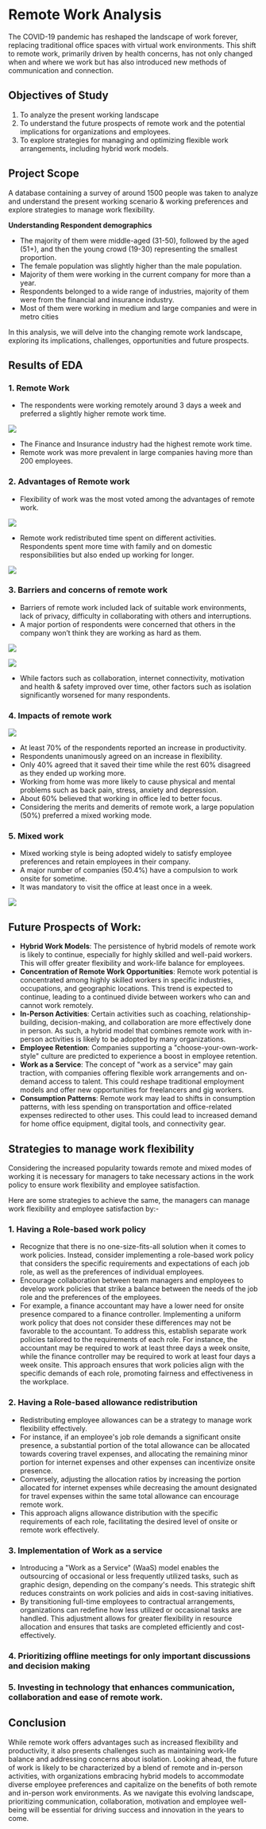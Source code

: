 # ﻿Remote Work Analysis

The COVID-19 pandemic has reshaped the landscape of work forever, replacing traditional office spaces with virtual work environments. This shift to remote work, primarily driven by health concerns, has not only changed when and where we work but has also introduced new methods of communication and connection.

## Objectives of Study

1. To analyze the present working landscape
1. To understand the future prospects of remote work and the potential implications for organizations and employees.
1. To explore strategies for managing and optimizing flexible work arrangements, including hybrid work models.

## Project Scope

A database containing a survey of around 1500 people was taken to analyze and understand the present working scenario & working preferences and explore strategies to manage work flexibility.

**Understanding Respondent demographics**

- The majority of them were middle-aged (31-50), followed by the aged (51+), and then the young crowd (19-30) representing the smallest proportion.
- The female population was slightly higher than the male population.
- Majority of them were working in the current company for more than a year.
- Respondents belonged to a wide range of industries, majority of them were from the financial and insurance industry.
- Most of them were working in medium and large companies and were in metro cities

In this analysis, we will delve into the changing remote work landscape, exploring its implications, challenges, opportunities and future prospects.

## Results of EDA

### 1. Remote Work
- The respondents were working remotely around 3 days a week and preferred a slightly higher remote work time.

![](https://github.com/Harshith1774/Remote-Work-Analysis/blob/72bc1bcfa4165ff7b1bc539de15fadc641fe809e/remote%20work%20vs%20preferred.png)

- The Finance and Insurance industry had the highest remote work time.
- Remote work was more prevalent in large companies having more than 200 employees.
### 2. Advantages of Remote work
- Flexibility of work was the most voted among the advantages of remote work.

![](https://github.com/Harshith1774/Remote-Work-Analysis/blob/main/Remote%20work-advantages.png)

- Remote work redistributed time spent on different activities. Respondents spent more time with family and on domestic responsibilities but also ended up working for longer.

![](https://github.com/Harshith1774/Remote-Work-Analysis/blob/main/Time%20spent.png)

### 3. Barriers and concerns of remote work
- Barriers of remote work included lack of suitable work environments, lack of privacy, difficulty in collaborating with others and interruptions.
- A major portion of respondents were concerned that others in the company won’t think they are working as hard as them.

![](https://github.com/Harshith1774/Remote-Work-Analysis/blob/main/Remote%20work-Barriers.png)

![](https://github.com/Harshith1774/Remote-Work-Analysis/blob/main/Remote%20work-concerns.png)

- While factors such as collaboration, internet connectivity, motivation and health & safety improved over time, other factors such as isolation significantly worsened for many respondents.
  
### 4. Impacts of remote work

![](https://github.com/Harshith1774/Remote-Work-Analysis/blob/main/Impacts%20of%20remote%20work.png)

- At least 70% of the respondents reported an increase in productivity.
- Respondents unanimously agreed on an increase in flexibility.
- Only 40% agreed that it saved their time while the rest 60% disagreed as they ended up working more.
- Working from home was more likely to cause physical and mental problems such as back pain, stress, anxiety and depression.
- About 60% believed that working in office led to better focus.
- Considering the merits and demerits of remote work, a large population (50%) preferred a mixed working mode.
  
### 5. Mixed work
- Mixed working style is being adopted widely to satisfy employee preferences and retain employees in their company.
- A major number of companies (50.4%) have a compulsion to work onsite for sometime.
- It was mandatory to visit the office at least once in a week.

![](https://github.com/Harshith1774/Remote-Work-Analysis/blob/main/Mixed%20work.png)

## Future Prospects of Work:

- **Hybrid Work Models**: The persistence of hybrid models of remote work is likely to continue, especially for highly skilled and well-paid workers. This will offer greater flexibility and work-life balance for employees.
- **Concentration of Remote Work Opportunities**: Remote work potential is concentrated among highly skilled workers in specific industries, occupations, and geographic locations. This trend is expected to continue, leading to a continued divide between workers who can and cannot work remotely.
- **In-Person Activities**: Certain activities such as coaching, relationship-building, decision-making, and collaboration are more effectively done in person. As such, a hybrid model that combines remote work with in-person activities is likely to be adopted by many organizations.
- **Employee Retention**: Companies supporting a "choose-your-own-work-style" culture are predicted to experience a boost in employee retention.
- **Work as a Service**: The concept of "work as a service" may gain traction, with companies offering flexible work arrangements and on-demand access to talent. This could reshape traditional employment models and offer new opportunities for freelancers and gig workers.
- **Consumption Patterns**: Remote work may lead to shifts in consumption patterns, with less spending on transportation and office-related expenses redirected to other uses. This could lead to increased demand for home office equipment, digital tools, and connectivity gear.

## Strategies to manage work flexibility

Considering the increased popularity towards remote and mixed modes of working it is necessary for managers to take necessary actions in the work policy to ensure work flexibility and employee satisfaction.

Here are some strategies to achieve the same, the managers can manage work flexibility and employee satisfaction by:-

### 1. Having a Role-based work policy
- Recognize that there is no one-size-fits-all solution when it comes to work policies. Instead, consider implementing a role-based work policy that considers the specific requirements and expectations of each job role, as well as the preferences of individual employees.
- Encourage collaboration between team managers and employees to develop work policies that strike a balance between the needs of the job role and the preferences of the employees.
- For example, a finance accountant may have a lower need for onsite presence compared to a finance controller. Implementing a uniform work policy that does not consider these differences may not be favorable to the accountant. To address this, establish separate work policies tailored to the requirements of each role. For instance, the accountant may be required to work at least three days a week onsite, while the finance controller may be required to work at least four days a week onsite. This approach ensures that work policies align with the specific demands of each role, promoting fairness and effectiveness in the workplace.
### 2. Having a Role-based allowance redistribution
- Redistributing employee allowances can be a strategy to manage work flexibility effectively.
- For instance, if an employee's job role demands a significant onsite presence, a substantial portion of the total allowance can be allocated towards covering travel expenses, and allocating the remaining minor portion for internet expenses and other expenses can incentivize onsite presence.
- Conversely, adjusting the allocation ratios by increasing the portion allocated for internet expenses while decreasing the amount designated for travel expenses within the same total allowance can encourage remote work.
- This approach aligns allowance distribution with the specific requirements of each role, facilitating the desired level of onsite or remote work effectively.
### 3. Implementation of Work as a service
- Introducing a "Work as a Service" (WaaS) model enables the outsourcing of occasional or less frequently utilized tasks, such as graphic design, depending on the company's needs. This strategic shift reduces constraints on work policies and aids in cost-saving initiatives.
- By transitioning full-time employees to contractual arrangements, organizations can redefine how less utilized or occasional tasks are handled. This adjustment allows for greater flexibility in resource allocation and ensures that tasks are completed efficiently and cost-effectively.
### 4. Prioritizing offline meetings for only important discussions and decision making
### 5. Investing in technology that enhances communication, collaboration and ease of remote work.


## Conclusion

While remote work offers advantages such as increased flexibility and productivity, it also presents challenges such as maintaining work-life balance and addressing concerns about isolation. Looking ahead, the future of work is likely to be characterized by a blend of remote and in-person activities, with organizations embracing hybrid models to accommodate diverse employee preferences and capitalize on the benefits of both remote and in-person work environments. As we navigate this evolving landscape, prioritizing communication, collaboration, motivation and employee well-being will be essential for driving success and innovation in the years to come.
